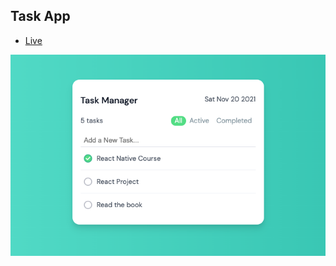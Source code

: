 ## Task App

- [Live](https://hakangundogdu.github.io/task-app/)

<a href="https://hakangundogdu.github.io/task-app/">![NWS](https://github.com/hakangundogdu/task-app/raw/master/src/images/task-app.png)</a>
